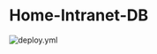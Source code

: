 # Home-Intranet-DB
![deploy.yml](https://github.com/Lanham-Software-James/Home-Intranet-DB/actions/workflows/deploy.yml)